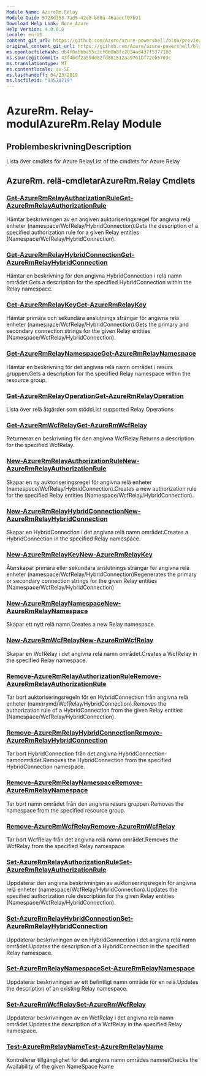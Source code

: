 ```yaml
---
Module Name: AzureRm.Relay
Module Guid: 5728d353-7ad5-42d8-b00a-46aaecf07b91
Download Help Link: None_Azure
Help Version: 4.0.0.0
Locale: en-US
content_git_url: https://github.com/Azure/azure-powershell/blob/preview/src/ResourceManager/Relay/Commands.Relay/help/AzureRM.Relay.md
original_content_git_url: https://github.com/Azure/azure-powershell/blob/preview/src/ResourceManager/Relay/Commands.Relay/help/AzureRM.Relay.md
ms.openlocfilehash: db4f0abbba55c3cf8b0b8fc2034ad437f5377188
ms.sourcegitcommit: 43f4bdf2a59dd82fd881512aa9761bf72eb5703c
ms.translationtype: MT
ms.contentlocale: sv-SE
ms.lasthandoff: 04/23/2019
ms.locfileid: "93570719"
---
```

# <span data-ttu-id="baaec-101">AzureRm. Relay-modul</span><span class="sxs-lookup"><span data-stu-id="baaec-101">AzureRm.Relay Module</span></span>
## <span data-ttu-id="baaec-102">Problembeskrivning</span><span class="sxs-lookup"><span data-stu-id="baaec-102">Description</span></span>
<span data-ttu-id="baaec-103">Lista över cmdlets för Azure Relay</span><span class="sxs-lookup"><span data-stu-id="baaec-103">List of the cmdlets for Azure Relay</span></span>

## <span data-ttu-id="baaec-104">AzureRm. relä-cmdletar</span><span class="sxs-lookup"><span data-stu-id="baaec-104">AzureRm.Relay Cmdlets</span></span>
### [<span data-ttu-id="baaec-105">Get-AzureRmRelayAuthorizationRule</span><span class="sxs-lookup"><span data-stu-id="baaec-105">Get-AzureRmRelayAuthorizationRule</span></span>](Get-AzureRmRelayAuthorizationRule.md)
<span data-ttu-id="baaec-106">Hämtar beskrivningen av en angiven auktoriseringsregel för angivna relä enheter (namespace/WcfRelay/HybridConnection).</span><span class="sxs-lookup"><span data-stu-id="baaec-106">Gets the description of a specified authorization rule for a given Relay entities (Namespace/WcfRelay/HybridConnection).</span></span>

### [<span data-ttu-id="baaec-107">Get-AzureRmRelayHybridConnection</span><span class="sxs-lookup"><span data-stu-id="baaec-107">Get-AzureRmRelayHybridConnection</span></span>](Get-AzureRmRelayHybridConnection.md)
<span data-ttu-id="baaec-108">Hämtar en beskrivning för den angivna HybridConnection i relä namn området.</span><span class="sxs-lookup"><span data-stu-id="baaec-108">Gets a description for the specified HybridConnection within the Relay namespace.</span></span>

### [<span data-ttu-id="baaec-109">Get-AzureRmRelayKey</span><span class="sxs-lookup"><span data-stu-id="baaec-109">Get-AzureRmRelayKey</span></span>](Get-AzureRmRelayKey.md)
<span data-ttu-id="baaec-110">Hämtar primära och sekundära anslutnings strängar för angivna relä enheter (namespace/WcfRelay/HybridConnection).</span><span class="sxs-lookup"><span data-stu-id="baaec-110">Gets the primary and secondary connection strings for the given Relay entities (Namespace/WcfRelay/HybridConnection).</span></span>

### [<span data-ttu-id="baaec-111">Get-AzureRmRelayNamespace</span><span class="sxs-lookup"><span data-stu-id="baaec-111">Get-AzureRmRelayNamespace</span></span>](Get-AzureRmRelayNamespace.md)
<span data-ttu-id="baaec-112">Hämtar en beskrivning för det angivna relä namn området i resurs gruppen.</span><span class="sxs-lookup"><span data-stu-id="baaec-112">Gets a description for the specified Relay namespace within the resource group.</span></span>

### [<span data-ttu-id="baaec-113">Get-AzureRmRelayOperation</span><span class="sxs-lookup"><span data-stu-id="baaec-113">Get-AzureRmRelayOperation</span></span>](Get-AzureRmRelayOperation.md)
<span data-ttu-id="baaec-114">Lista över relä åtgärder som stöds</span><span class="sxs-lookup"><span data-stu-id="baaec-114">List supported Relay Operations</span></span>

### [<span data-ttu-id="baaec-115">Get-AzureRmWcfRelay</span><span class="sxs-lookup"><span data-stu-id="baaec-115">Get-AzureRmWcfRelay</span></span>](Get-AzureRmWcfRelay.md)
<span data-ttu-id="baaec-116">Returnerar en beskrivning för den angivna WcfRelay.</span><span class="sxs-lookup"><span data-stu-id="baaec-116">Returns a description for the specified WcfRelay.</span></span>

### [<span data-ttu-id="baaec-117">New-AzureRmRelayAuthorizationRule</span><span class="sxs-lookup"><span data-stu-id="baaec-117">New-AzureRmRelayAuthorizationRule</span></span>](New-AzureRmRelayAuthorizationRule.md)
<span data-ttu-id="baaec-118">Skapar en ny auktoriseringsregel för angivna relä enheter (namespace/WcfRelay/HybridConnection).</span><span class="sxs-lookup"><span data-stu-id="baaec-118">Creates a new authorization rule for the specified Relay entities (Namespace/WcfRelay/HybridConnection).</span></span>

### [<span data-ttu-id="baaec-119">New-AzureRmRelayHybridConnection</span><span class="sxs-lookup"><span data-stu-id="baaec-119">New-AzureRmRelayHybridConnection</span></span>](New-AzureRmRelayHybridConnection.md)
<span data-ttu-id="baaec-120">Skapar en HybridConnection i det angivna relä namn området.</span><span class="sxs-lookup"><span data-stu-id="baaec-120">Creates a HybridConnection in the specified Relay namespace.</span></span>

### [<span data-ttu-id="baaec-121">New-AzureRmRelayKey</span><span class="sxs-lookup"><span data-stu-id="baaec-121">New-AzureRmRelayKey</span></span>](New-AzureRmRelayKey.md)
<span data-ttu-id="baaec-122">Återskapar primära eller sekundära anslutnings strängar för angivna relä enheter (namespace/WcfRelay/HybridConnection)</span><span class="sxs-lookup"><span data-stu-id="baaec-122">Regenerates the primary or secondary connection strings for the given Relay entities (Namespace/WcfRelay/HybridConnection)</span></span>

### [<span data-ttu-id="baaec-123">New-AzureRmRelayNamespace</span><span class="sxs-lookup"><span data-stu-id="baaec-123">New-AzureRmRelayNamespace</span></span>](New-AzureRmRelayNamespace.md)
<span data-ttu-id="baaec-124">Skapar ett nytt relä namn.</span><span class="sxs-lookup"><span data-stu-id="baaec-124">Creates a new Relay namespace.</span></span>

### [<span data-ttu-id="baaec-125">New-AzureRmWcfRelay</span><span class="sxs-lookup"><span data-stu-id="baaec-125">New-AzureRmWcfRelay</span></span>](New-AzureRmWcfRelay.md)
<span data-ttu-id="baaec-126">Skapar en WcfRelay i det angivna relä namn området.</span><span class="sxs-lookup"><span data-stu-id="baaec-126">Creates a WcfRelay in the specified Relay namespace.</span></span>

### [<span data-ttu-id="baaec-127">Remove-AzureRmRelayAuthorizationRule</span><span class="sxs-lookup"><span data-stu-id="baaec-127">Remove-AzureRmRelayAuthorizationRule</span></span>](Remove-AzureRmRelayAuthorizationRule.md)
<span data-ttu-id="baaec-128">Tar bort auktoriseringsregeln för en HybridConnection från angivna relä enheter (namnrymd/WcfRelay/HybridConnection).</span><span class="sxs-lookup"><span data-stu-id="baaec-128">Removes the authorization rule of a HybridConnection from the given Relay entities (Namespace/WcfRelay/HybridConnection).</span></span>

### [<span data-ttu-id="baaec-129">Remove-AzureRmRelayHybridConnection</span><span class="sxs-lookup"><span data-stu-id="baaec-129">Remove-AzureRmRelayHybridConnection</span></span>](Remove-AzureRmRelayHybridConnection.md)
<span data-ttu-id="baaec-130">Tar bort HybridConnection från det angivna HybridConnection-namnområdet.</span><span class="sxs-lookup"><span data-stu-id="baaec-130">Removes the HybridConnection from the specified HybridConnection namespace.</span></span>

### [<span data-ttu-id="baaec-131">Remove-AzureRmRelayNamespace</span><span class="sxs-lookup"><span data-stu-id="baaec-131">Remove-AzureRmRelayNamespace</span></span>](Remove-AzureRmRelayNamespace.md)
<span data-ttu-id="baaec-132">Tar bort namn området från den angivna resurs gruppen.</span><span class="sxs-lookup"><span data-stu-id="baaec-132">Removes the namespace from the specified resource group.</span></span> 

### [<span data-ttu-id="baaec-133">Remove-AzureRmWcfRelay</span><span class="sxs-lookup"><span data-stu-id="baaec-133">Remove-AzureRmWcfRelay</span></span>](Remove-AzureRmWcfRelay.md)
<span data-ttu-id="baaec-134">Tar bort WcfRelay från det angivna relä namn området.</span><span class="sxs-lookup"><span data-stu-id="baaec-134">Removes the WcfRelay from the specified Relay namespace.</span></span>

### [<span data-ttu-id="baaec-135">Set-AzureRmRelayAuthorizationRule</span><span class="sxs-lookup"><span data-stu-id="baaec-135">Set-AzureRmRelayAuthorizationRule</span></span>](Set-AzureRmRelayAuthorizationRule.md)
<span data-ttu-id="baaec-136">Uppdaterar den angivna beskrivningen av auktoriseringsregeln för angivna relä enheter (namespace/WcfRelay/HybridConnection).</span><span class="sxs-lookup"><span data-stu-id="baaec-136">Updates the specified authorization rule description for the given Relay entities (Namespace/WcfRelay/HybridConnection).</span></span>

### [<span data-ttu-id="baaec-137">Set-AzureRmRelayHybridConnection</span><span class="sxs-lookup"><span data-stu-id="baaec-137">Set-AzureRmRelayHybridConnection</span></span>](Set-AzureRmRelayHybridConnection.md)
<span data-ttu-id="baaec-138">Uppdaterar beskrivningen av en HybridConnection i det angivna relä namn området.</span><span class="sxs-lookup"><span data-stu-id="baaec-138">Updates the description of a HybridConnection in the specified Relay namespace.</span></span>

### [<span data-ttu-id="baaec-139">Set-AzureRmRelayNamespace</span><span class="sxs-lookup"><span data-stu-id="baaec-139">Set-AzureRmRelayNamespace</span></span>](Set-AzureRmRelayNamespace.md)
<span data-ttu-id="baaec-140">Uppdaterar beskrivningen av ett befintligt namn område för en relä.</span><span class="sxs-lookup"><span data-stu-id="baaec-140">Updates the description of an existing Relay namespace.</span></span>

### [<span data-ttu-id="baaec-141">Set-AzureRmWcfRelay</span><span class="sxs-lookup"><span data-stu-id="baaec-141">Set-AzureRmWcfRelay</span></span>](Set-AzureRmWcfRelay.md)
<span data-ttu-id="baaec-142">Uppdaterar beskrivningen av en WcfRelay i det angivna relä namn området.</span><span class="sxs-lookup"><span data-stu-id="baaec-142">Updates the description of a WcfRelay in the specified Relay namespace.</span></span>

### [<span data-ttu-id="baaec-143">Test-AzureRmRelayName</span><span class="sxs-lookup"><span data-stu-id="baaec-143">Test-AzureRmRelayName</span></span>](Test-AzureRmRelayName.md)
<span data-ttu-id="baaec-144">Kontrollerar tillgänglighet för det angivna namn områdes namnet</span><span class="sxs-lookup"><span data-stu-id="baaec-144">Checks the Availability of the given NameSpace Name</span></span>

